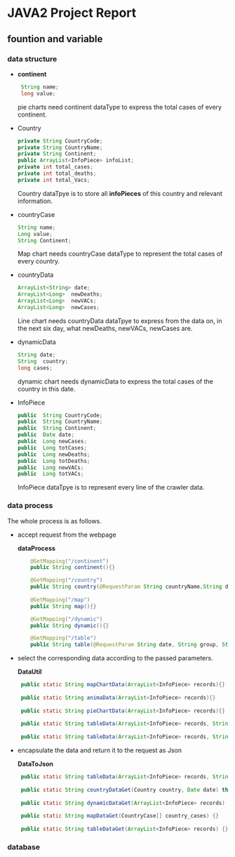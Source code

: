 # JAVA2 Project Report	

## fountion and variable	

### data structure

- **continent**

  ```java
   String name;	
   long value;
  ```

  pie charts need continent dataType to express the total cases of every continent.

- Country

  ```java
  private String CountryCode;
  private String CountryName;
  private String Continent;
  public ArrayList<InfoPiece> infoList;
  private int total_cases;
  private int total_deaths;
  private int total_Vacs;
  ```

  Country dataTpye is to store all **infoPieces** of  this country and relevant information. 

- countryCase

  ```java
  String name;
  Long value;
  String Continent;
  ```

  Map chart needs countryCase dataType to represent the total cases of every country.

- countryData

  ```java
  ArrayList<String> date;
  ArrayList<Long>  newDeaths;
  ArrayList<Long>  newVACs;
  ArrayList<Long>  newCases;
  ```

  Line chart needs countryData dataTpye to express from the data on, in the next six day, what newDeaths, newVACs, newCases are.

- dynamicData

  ```java
  String date;
  String  country;
  long cases;
  ```

  dynamic chart needs dynamicData to express  the total cases of the country in this date.

- InfoPiece

  ```java
  public  String CountryCode;
  public  String CountryName;
  public  String Continent;
  public  Date date;
  public  Long newCases;
  public  Long totCases;
  public  Long newDeaths;
  public  Long totDeaths;
  public  Long newVACs;
  public  Long totVACs;
  ```

  InfoPiece dataTpye is to represent every line of the crawler data.

  

### data process

The whole process is as follows.

- accept request from the webpage

  **dataProcess**

  ```java
      @GetMapping("/continent")
      public String continent(){}
  
      @GetMapping("/country")
      public String country(@RequestParam String countryName,String date) throws ParseException {}
     
      @GetMapping("/map")
      public String map(){}
  
      @GetMapping("/dynamic")
      public String dynamic(){}
  
      @GetMapping("/table")
      public String table(@RequestParam String date, String group, String order) throws ParseException, NoSuchFieldException {}
  
  ```

- select the corresponding data according to the passed parameters.

  **DataUtil**

  ```java
   public static String mapChartData(ArrayList<InfoPiece> records){}
   
   public static String animaData(ArrayList<InfoPiece> records){}
   
   public static String pieChartData(ArrayList<InfoPiece> records){}
   
   public static String tableData(ArrayList<InfoPiece> records, String group, String order, Date date) throws NoSuchFieldException {}
   
   public static String tableData(ArrayList<InfoPiece> records, String group, String order, Date date) throws NoSuchFieldException {
  ```

- encapsulate the data and return it to the request as Json

  **DataToJson**

  ```java
   public static String tableData(ArrayList<InfoPiece> records, String group, String order, Date date) throws NoSuchFieldException {}
   
   public static String countryDataGet(Country country, Date date) throws ParseException {}
   
   public static String dynamicDataGet(ArrayList<InfoPiece> records) {}
   
   public static String mapDataGet(CountryCase[] country_cases) {}
   
   public static String tableDataGet(ArrayList<InfoPiece> records) {}
  ```



### database